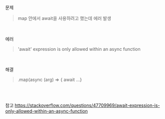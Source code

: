문제
> map 안에서 await을 사용하려고 했는데 에러 발생

<br>

에러
> 'await' expression is only allowed within an async function

<br>

해결 
> .map(async (arg) => { await ...} <br>

<br>
<br>

참고 https://stackoverflow.com/questions/47709969/await-expression-is-only-allowed-within-an-async-function
